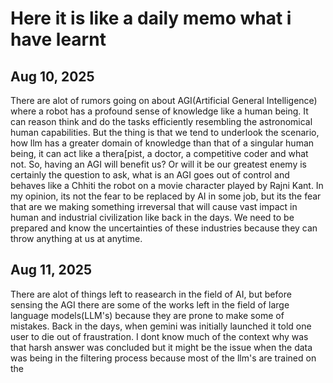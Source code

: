 # Here it is like a daily memo what i have learnt 
## Aug 10, 2025
There are alot of rumors going on about AGI(Artificial General Intelligence) where a robot has a profound sense of knowledge like a human being. It can reason think and do the tasks efficiently resembling the astronomical human capabilities. But the thing is that we tend to underlook the scenario, how llm has a greater domain of knowledge than that of a singular human being, it can act like a thera[pist, a doctor, a competitive coder and what not. So, having an AGI will benefit us? Or will it be our greatest enemy is certainly the question to ask, what is an AGI goes out of control and behaves like a Chhiti the robot on a movie character played by Rajni Kant. In my opinion, its not the fear to be replaced by AI in some job, but its the fear that are we making something irreversal that will cause vast impact in human and industrial civilization like back in the days. We need to be prepared and know the uncertainties of these industries because they can throw anything at us at anytime.

## Aug 11, 2025
There are alot of things left to reasearch in the field of AI, but before sensing the AGI there are some of the works left in the field of large language models(LLM's) because they are prone to make some of mistakes. Back in the days, when gemini was initially launched it told one user to die out of fraustration. I dont know much of the context why was that harsh answer was concluded but it might be the issue when the data was being in the filtering process because most of the llm's are trained on the 
